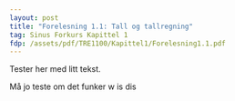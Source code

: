 ```yaml
---
layout: post
title: "Forelesning 1.1: Tall og tallregning"
tag: Sinus Forkurs Kapittel 1
fdp: /assets/pdf/TRE1100/Kapittel1/Forelesning1.1.pdf
---
```


Tester her med litt tekst.

<object data="{{ site.github.url }}/assets/pdf/TRE1100/Kapittel1/Forelesning1.1.pdf" width="1000" height="1000" type='application/pdf'/>

Må jo teste om det funker w is dis
